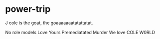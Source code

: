 # power-trip

J cole is the goat, the goaaaaaaatatattatat.

No role models
Love Yours 
Premediatated Murder 
We love  COLE W0RLD